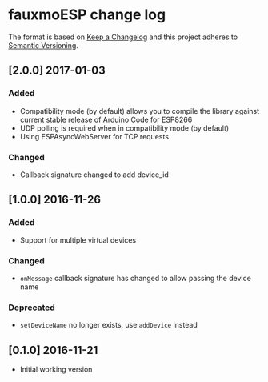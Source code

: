 # fauxmoESP change log

The format is based on [Keep a Changelog](http://keepachangelog.com/)
and this project adheres to [Semantic Versioning](http://semver.org/).

## [2.0.0] 2017-01-03
### Added
- Compatibility mode (by default) allows you to compile the library against current stable release of Arduino Code for ESP8266
- UDP polling is required when in compatibility mode (by default)
- Using ESPAsyncWebServer for TCP requests

### Changed
- Callback signature changed to add device_id

## [1.0.0] 2016-11-26
### Added
- Support for multiple virtual devices

### Changed
- ```onMessage``` callback signature has changed to allow passing the device name

### Deprecated
- ```setDeviceName``` no longer exists, use ```addDevice``` instead

## [0.1.0] 2016-11-21
- Initial working version
